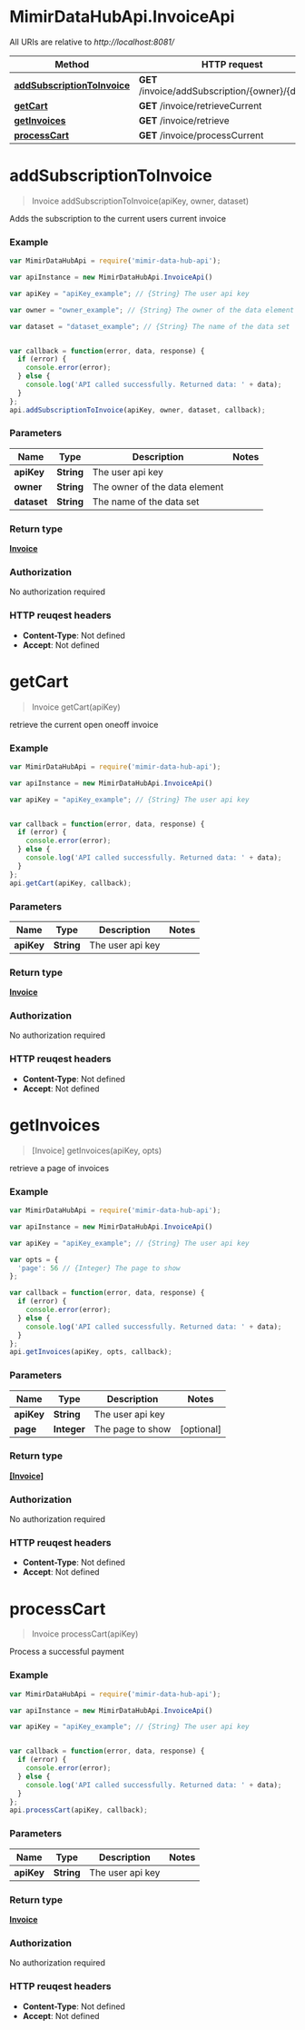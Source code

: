 # MimirDataHubApi.InvoiceApi

All URIs are relative to *http://localhost:8081/*

Method | HTTP request | Description
------------- | ------------- | -------------
[**addSubscriptionToInvoice**](InvoiceApi.md#addSubscriptionToInvoice) | **GET** /invoice/addSubscription/{owner}/{dataset} | 
[**getCart**](InvoiceApi.md#getCart) | **GET** /invoice/retrieveCurrent | 
[**getInvoices**](InvoiceApi.md#getInvoices) | **GET** /invoice/retrieve | 
[**processCart**](InvoiceApi.md#processCart) | **GET** /invoice/processCurrent | 


<a name="addSubscriptionToInvoice"></a>
# **addSubscriptionToInvoice**
> Invoice addSubscriptionToInvoice(apiKey, owner, dataset)



Adds the subscription to the current users current invoice

### Example
```javascript
var MimirDataHubApi = require('mimir-data-hub-api');

var apiInstance = new MimirDataHubApi.InvoiceApi()

var apiKey = "apiKey_example"; // {String} The user api key

var owner = "owner_example"; // {String} The owner of the data element

var dataset = "dataset_example"; // {String} The name of the data set


var callback = function(error, data, response) {
  if (error) {
    console.error(error);
  } else {
    console.log('API called successfully. Returned data: ' + data);
  }
};
api.addSubscriptionToInvoice(apiKey, owner, dataset, callback);
```

### Parameters

Name | Type | Description  | Notes
------------- | ------------- | ------------- | -------------
 **apiKey** | **String**| The user api key | 
 **owner** | **String**| The owner of the data element | 
 **dataset** | **String**| The name of the data set | 

### Return type

[**Invoice**](Invoice.md)

### Authorization

No authorization required

### HTTP reuqest headers

 - **Content-Type**: Not defined
 - **Accept**: Not defined

<a name="getCart"></a>
# **getCart**
> Invoice getCart(apiKey)



retrieve the current open oneoff invoice

### Example
```javascript
var MimirDataHubApi = require('mimir-data-hub-api');

var apiInstance = new MimirDataHubApi.InvoiceApi()

var apiKey = "apiKey_example"; // {String} The user api key


var callback = function(error, data, response) {
  if (error) {
    console.error(error);
  } else {
    console.log('API called successfully. Returned data: ' + data);
  }
};
api.getCart(apiKey, callback);
```

### Parameters

Name | Type | Description  | Notes
------------- | ------------- | ------------- | -------------
 **apiKey** | **String**| The user api key | 

### Return type

[**Invoice**](Invoice.md)

### Authorization

No authorization required

### HTTP reuqest headers

 - **Content-Type**: Not defined
 - **Accept**: Not defined

<a name="getInvoices"></a>
# **getInvoices**
> [Invoice] getInvoices(apiKey, opts)



retrieve a page of invoices

### Example
```javascript
var MimirDataHubApi = require('mimir-data-hub-api');

var apiInstance = new MimirDataHubApi.InvoiceApi()

var apiKey = "apiKey_example"; // {String} The user api key

var opts = { 
  'page': 56 // {Integer} The page to show
};

var callback = function(error, data, response) {
  if (error) {
    console.error(error);
  } else {
    console.log('API called successfully. Returned data: ' + data);
  }
};
api.getInvoices(apiKey, opts, callback);
```

### Parameters

Name | Type | Description  | Notes
------------- | ------------- | ------------- | -------------
 **apiKey** | **String**| The user api key | 
 **page** | **Integer**| The page to show | [optional] 

### Return type

[**[Invoice]**](Invoice.md)

### Authorization

No authorization required

### HTTP reuqest headers

 - **Content-Type**: Not defined
 - **Accept**: Not defined

<a name="processCart"></a>
# **processCart**
> Invoice processCart(apiKey)



Process a successful payment

### Example
```javascript
var MimirDataHubApi = require('mimir-data-hub-api');

var apiInstance = new MimirDataHubApi.InvoiceApi()

var apiKey = "apiKey_example"; // {String} The user api key


var callback = function(error, data, response) {
  if (error) {
    console.error(error);
  } else {
    console.log('API called successfully. Returned data: ' + data);
  }
};
api.processCart(apiKey, callback);
```

### Parameters

Name | Type | Description  | Notes
------------- | ------------- | ------------- | -------------
 **apiKey** | **String**| The user api key | 

### Return type

[**Invoice**](Invoice.md)

### Authorization

No authorization required

### HTTP reuqest headers

 - **Content-Type**: Not defined
 - **Accept**: Not defined

